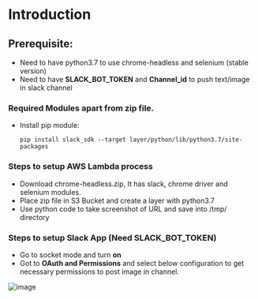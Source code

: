 # Introduction


## Prerequisite:
- Need to have python3.7 to use chrome-headless and selenium (stable version)
- Need to have **SLACK_BOT_TOKEN** and **Channel_id** to push text/image in slack channel


### Required Modules apart from zip file.
- Install pip module:

	`pip install slack_sdk --target layer/python/lib/python3.7/site-packages`
### Steps to setup AWS Lambda process
- Download chrome-headless.zip, It has slack, chrome driver and selenium modules.
- Place zip file in S3 Bucket and create a layer with python3.7
- Use python code to take screenshot of URL and save into /tmp/ directory 

### Steps to setup Slack App (Need SLACK_BOT_TOKEN)
- Go to socket mode and turn **on** 
- Got to **OAuth and Permissions** and select below configuration to get necessary permissions to post image in channel.


![image](https://user-images.githubusercontent.com/10596429/154865755-e62de7cb-a1c7-40e2-8b4b-95ff1897d64b.png)


